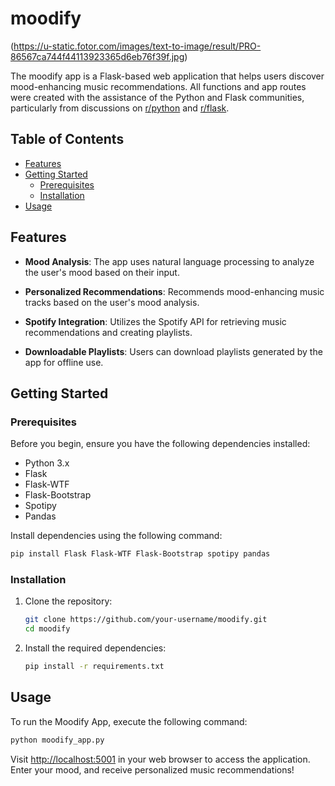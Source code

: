 # moodify

(https://u-static.fotor.com/images/text-to-image/result/PRO-86567ca744f44113923365d6eb76f39f.jpg)

The moodify app is a Flask-based web application that helps users discover mood-enhancing music recommendations. All functions and app routes were created with the assistance of the Python and Flask communities, particularly from discussions on [r/python](https://www.reddit.com/r/python/) and [r/flask](https://www.reddit.com/r/flask/).


## Table of Contents
- [Features](#features)
- [Getting Started](#getting-started)
  - [Prerequisites](#prerequisites)
  - [Installation](#installation)
- [Usage](#usage)
  

## Features

- **Mood Analysis**: The app uses natural language processing to analyze the user's mood based on their input.

- **Personalized Recommendations**: Recommends mood-enhancing music tracks based on the user's mood analysis.

- **Spotify Integration**: Utilizes the Spotify API for retrieving music recommendations and creating playlists.

- **Downloadable Playlists**: Users can download playlists generated by the app for offline use.

## Getting Started

### Prerequisites

Before you begin, ensure you have the following dependencies installed:

- Python 3.x
- Flask
- Flask-WTF
- Flask-Bootstrap
- Spotipy
- Pandas

Install dependencies using the following command:

```bash
pip install Flask Flask-WTF Flask-Bootstrap spotipy pandas
```

### Installation

1. Clone the repository:

   ```bash
   git clone https://github.com/your-username/moodify.git
   cd moodify
   ```

2. Install the required dependencies:

   ```bash
   pip install -r requirements.txt
   ```

## Usage

To run the Moodify App, execute the following command:

```bash
python moodify_app.py
```

Visit [http://localhost:5001](http://localhost:5001) in your web browser to access the application. Enter your mood, and receive personalized music recommendations!
